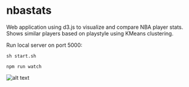 # nbastats

Web application using d3.js to visualize and compare NBA player stats. Shows similar players based on playstyle using KMeans clustering.

Run local server on port 5000:

```sh start.sh```

```npm run watch```

![alt text](https://imgur.com/OGzz0b4.jpg)
